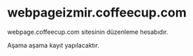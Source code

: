 # webpageizmir.coffeecup.com
webpage.coffeecup.com sitesinin düzenleme hesabıdır.

Aşama aşama kayıt yapılacaktır.
